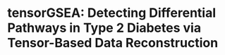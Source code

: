 # tensorGSEA: Detecting Differential Pathways in Type 2 Diabetes via Tensor-Based Data Reconstruction
